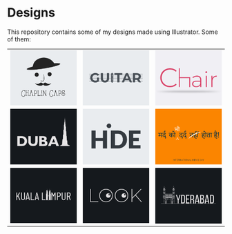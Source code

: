 # Designs
This repository contains some of my designs made using Illustrator.
Some of them:
<table>
    <tr>
      <td><img src="2020-11/png/18.11.2020.png"></td>
      <td><img src="2020-12/png/02.12.2020.png"></td>
      <td><img src="2020-11/png/17.11.2020.png"></td>
    </tr>
    <tr>
      <td><img src="2020-12/png/14.12.2020.png"></td>
      <td><img src="2020-11/png/23.11.2020.png"></td>
      <td><img src="2020-11/png/19.11.2020.png"></td>
    </tr>
    <tr>
      <td><img src="2020-12/png/29.12.2020.png"></td>
      <td><img src="2021-01/png/16.01.2021.png"></td>
      <td><img src="2020-12/png/20.12.2020.png"></td>
    </tr>
</table>
